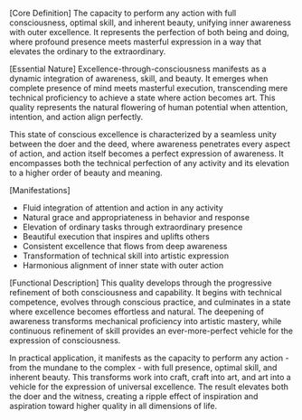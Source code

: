 [Core Definition]
The capacity to perform any action with full consciousness, optimal skill, and inherent beauty, unifying inner awareness with outer excellence. It represents the perfection of both being and doing, where profound presence meets masterful expression in a way that elevates the ordinary to the extraordinary.

[Essential Nature]
Excellence-through-consciousness manifests as a dynamic integration of awareness, skill, and beauty. It emerges when complete presence of mind meets masterful execution, transcending mere technical proficiency to achieve a state where action becomes art. This quality represents the natural flowering of human potential when attention, intention, and action align perfectly.

This state of conscious excellence is characterized by a seamless unity between the doer and the deed, where awareness penetrates every aspect of action, and action itself becomes a perfect expression of awareness. It encompasses both the technical perfection of any activity and its elevation to a higher order of beauty and meaning.

[Manifestations]
- Fluid integration of attention and action in any activity
- Natural grace and appropriateness in behavior and response
- Elevation of ordinary tasks through extraordinary presence
- Beautiful execution that inspires and uplifts others
- Consistent excellence that flows from deep awareness
- Transformation of technical skill into artistic expression
- Harmonious alignment of inner state with outer action

[Functional Description]
This quality develops through the progressive refinement of both consciousness and capability. It begins with technical competence, evolves through conscious practice, and culminates in a state where excellence becomes effortless and natural. The deepening of awareness transforms mechanical proficiency into artistic mastery, while continuous refinement of skill provides an ever-more-perfect vehicle for the expression of consciousness.

In practical application, it manifests as the capacity to perform any action - from the mundane to the complex - with full presence, optimal skill, and inherent beauty. This transforms work into craft, craft into art, and art into a vehicle for the expression of universal excellence. The result elevates both the doer and the witness, creating a ripple effect of inspiration and aspiration toward higher quality in all dimensions of life.
